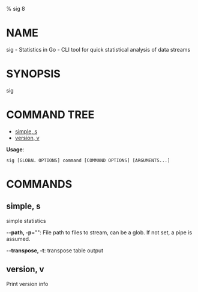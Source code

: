 % sig 8
# NAME
sig - Statistics in Go - CLI tool for quick statistical analysis of data streams
# SYNOPSIS
sig


# COMMAND TREE

- [simple, s](#simple-s)
- [version, v](#version-v)

**Usage**:
```
sig [GLOBAL OPTIONS] command [COMMAND OPTIONS] [ARGUMENTS...]
```

# COMMANDS

## simple, s

simple statistics

**--path, -p**="": File path to files to stream, can be a glob. If not set, a pipe is assumed.

**--transpose, -t**: transpose table output

## version, v

Print version info

